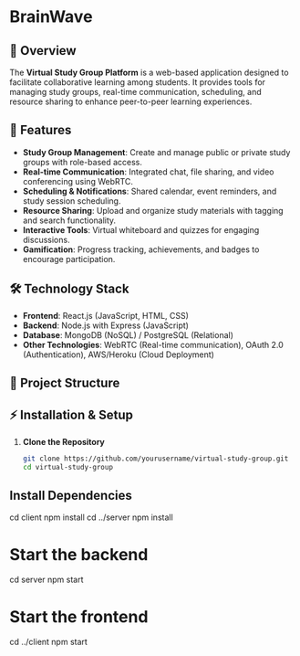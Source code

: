 # BrainWave

## 📌 Overview
The **Virtual Study Group Platform** is a web-based application designed to facilitate collaborative learning among students. It provides tools for managing study groups, real-time communication, scheduling, and resource sharing to enhance peer-to-peer learning experiences.

## 🚀 Features
- **Study Group Management**: Create and manage public or private study groups with role-based access.
- **Real-time Communication**: Integrated chat, file sharing, and video conferencing using WebRTC.
- **Scheduling & Notifications**: Shared calendar, event reminders, and study session scheduling.
- **Resource Sharing**: Upload and organize study materials with tagging and search functionality.
- **Interactive Tools**: Virtual whiteboard and quizzes for engaging discussions.
- **Gamification**: Progress tracking, achievements, and badges to encourage participation.

## 🛠️ Technology Stack
- **Frontend**: React.js (JavaScript, HTML, CSS)
- **Backend**: Node.js with Express (JavaScript)
- **Database**: MongoDB (NoSQL) / PostgreSQL (Relational)
- **Other Technologies**: WebRTC (Real-time communication), OAuth 2.0 (Authentication), AWS/Heroku (Cloud Deployment)

## 📂 Project Structure

## ⚡ Installation & Setup
1. **Clone the Repository**  
   ```bash
   git clone https://github.com/yourusername/virtual-study-group.git
   cd virtual-study-group
   
## Install Dependencies
cd client
npm install
cd ../server
npm install

# Start the backend
cd server
npm start

# Start the frontend
cd ../client
npm start

